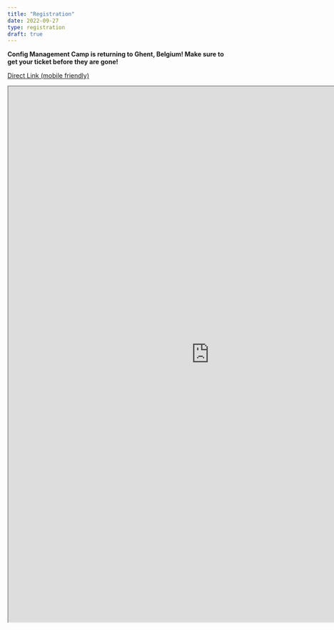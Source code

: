 ```yaml
---
title: "Registration"
date: 2022-09-27
type: registration
draft: true
---
```


<strong>Config Management Camp is returning to Ghent, Belgium! Make sure to get your ticket before they are gone!</strong>
<br>

<a href="https://registration.cfgmgmtcamp.be/ghent/2023/">Direct Link (mobile friendly)</a>
<br>

<iframe src="https://registration.cfgmgmtcamp.be/ghent/2023/" width="900px" height="1200px"></iframe>

</div>
